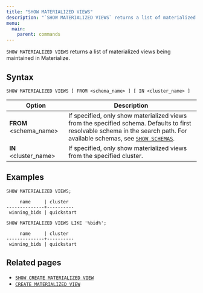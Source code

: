 ```yaml
---
title: "SHOW MATERIALIZED VIEWS"
description: "`SHOW MATERIALIZED VIEWS` returns a list of materialized views being maintained in Materialize."
menu:
  main:
    parent: commands
---
```


`SHOW MATERIALIZED VIEWS` returns a list of materialized views being maintained
in Materialize.

## Syntax

```mzsql
SHOW MATERIALIZED VIEWS [ FROM <schema_name> ] [ IN <cluster_name> ]
```

Option                      | Description
----------------------------|------------
**FROM** <schema_name>      | If specified, only show materialized views from the specified schema. Defaults to first resolvable schema in the search path. For available schemas, see [`SHOW SCHEMAS`](../show-schemas).
**IN** <cluster_name>       | If specified, only show materialized views from the specified cluster.

## Examples

```mzsql
SHOW MATERIALIZED VIEWS;
```

```nofmt
     name     | cluster
--------------+----------
 winning_bids | quickstart
```

```mzsql
SHOW MATERIALIZED VIEWS LIKE '%bid%';
```

```nofmt
     name     | cluster
--------------+----------
 winning_bids | quickstart
```

## Related pages

- [`SHOW CREATE MATERIALIZED VIEW`](../show-create-materialized-view)
- [`CREATE MATERIALIZED VIEW`](../create-materialized-view)
